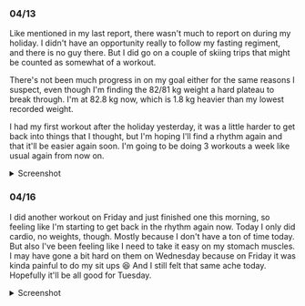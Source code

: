 ### 04/13
Like mentioned in my last report, there wasn't much to report on during my holiday. I didn't have an opportunity really to follow my fasting regiment, and there is no guy there. But I did go on a couple of skiing trips that might be counted as somewhat of a workout. 

There's not been much progress in on my goal either for the same reasons I suspect, even though I'm finding the 82/81 kg weight a hard plateau to break through. I'm at 82.8 kg now, which is 1.8 kg heavier than my lowest recorded weight.

I had my first workout after the holiday yesterday, it was a little harder to get back into things that I thought, but I'm hoping I'll find a rhythm again and that it'll be easier again soon. I'm going to be doing 3 workouts a week like usual again from now on.

<details>
	<summary>Screenshot</summary>
	<img src="https://media.discordapp.net/attachments/810551417043419170/1096001304024846356/Screenshot_20230413-111552.png?width=642&height=1390" />
</details>

### 04/16
I did another workout on Friday and just finished one this morning, so feeling like I'm starting to get back in the rhythm again now. Today I only did cardio, no weights, though. Mostly because I don't have a ton of time today. But also I've been feeling like I need to take it easy on my stomach muscles. I may have gone a bit hard on them on Wednesday because on Friday it was kinda painful to do my sit ups 😆 And I still felt that same ache today. Hopefully it'll be all good for Tuesday. 

<details>
	<summary>Screenshot</summary>
	<img src="https://media.discordapp.net/attachments/810551417043419170/1096001304024846356/Screenshot_20230413-111552.png?width=642&height=1390" />
</details>

